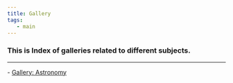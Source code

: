 ```yaml
---
title: Gallery
tags:
   - main
---
```


### This is Index of galleries related to different subjects.
<hr>
- <a href="/galastro.md">Gallery: Astronomy</a>
